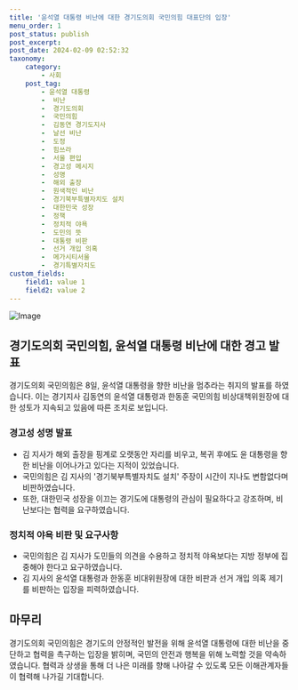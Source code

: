 ```yaml
---
title: '윤석열 대통령 비난에 대한 경기도의회 국민의힘 대표단의 입장'
menu_order: 1
post_status: publish
post_excerpt: 
post_date: 2024-02-09 02:52:32
taxonomy:
    category:
        - 사회
    post_tag:
        - 윤석열 대통령
        -  비난
        -  경기도의회
        -  국민의힘
        -  김동연 경기도지사
        -  날선 비난
        -  도정
        -  힘쓰라
        -  서울 편입
        -  경고성 메시지
        -  성명
        -  해외 출장
        -  원색적인 비난
        -  경기북부특별자치도 설치
        -  대한민국 성장
        -  정책
        -  정치적 야욕
        -  도민의 뜻
        -  대통령 비판
        -  선거 개입 의혹
        -  메가시티서울
        -  경기특별자치도
custom_fields:
    field1: value 1
    field2: value 2
---
```


![Image](https://imgnews.pstatic.net/image/629/2024/02/08/202462511707374765_20240208160410169.jpg?type=w647)

## 경기도의회 국민의힘, 윤석열 대통령 비난에 대한 경고 발표
경기도의회 국민의힘은 8일, 윤석열 대통령을 향한 비난을 멈추라는 취지의 발표를 하였습니다. 이는 경기지사 김동연의 윤석열 대통령과 한동훈 국민의힘 비상대책위원장에 대한 성토가 지속되고 있음에 따른 조치로 보입니다.
### 경고성 성명 발표
- 김 지사가 해외 출장을 핑계로 오랫동안 자리를 비우고, 복귀 후에도 윤 대통령을 향한 비난을 이어나가고 있다는 지적이 있었습니다.
- 국민의힘은 김 지사의 '경기북부특별자치도 설치' 주장이 시간이 지나도 변함없다며 비판하였습니다.
- 또한, 대한민국 성장을 이끄는 경기도에 대통령의 관심이 필요하다고 강조하며, 비난보다는 협력을 요구하였습니다.
### 정치적 야욕 비판 및 요구사항
- 국민의힘은 김 지사가 도민들의 의견을 수용하고 정치적 야욕보다는 지방 정부에 집중해야 한다고 요구하였습니다.
- 김 지사의 윤석열 대통령과 한동훈 비대위원장에 대한 비판과 선거 개입 의혹 제기를 비판하는 입장을 피력하였습니다.
## 마무리
경기도의회 국민의힘은 경기도의 안정적인 발전을 위해 윤석열 대통령에 대한 비난을 중단하고 협력을 촉구하는 입장을 밝히며, 국민의 안전과 행복을 위해 노력할 것을 약속하였습니다. 협력과 상생을 통해 더 나은 미래를 향해 나아갈 수 있도록 모든 이해관계자들이 협력해 나가길 기대합니다.
